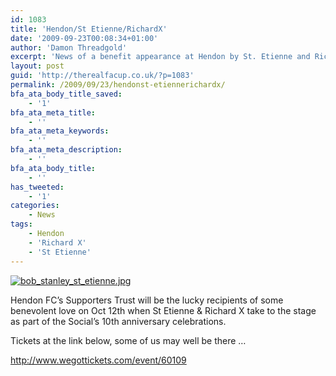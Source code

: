 ```yaml
---
id: 1083
title: 'Hendon/St Etienne/RichardX'
date: '2009-09-23T00:08:34+01:00'
author: 'Damon Threadgold'
excerpt: 'News of a benefit appearance at Hendon by St. Etienne and Richard X.'
layout: post
guid: 'http://therealfacup.co.uk/?p=1083'
permalink: /2009/09/23/hendonst-etiennerichardx/
bfa_ata_body_title_saved:
    - '1'
bfa_ata_meta_title:
    - ''
bfa_ata_meta_keywords:
    - ''
bfa_ata_meta_description:
    - ''
bfa_ata_body_title:
    - ''
has_tweeted:
    - '1'
categories:
    - News
tags:
    - Hendon
    - 'Richard X'
    - 'St Etienne'
---
```


[![bob_stanley_st_etienne.jpg](http://lh5.ggpht.com/_3L4_Y2OBz2M/SrlXr9ZYBZI/AAAAAAAAAtE/O11Z8pvSKwc/bob_stanley_st_etienne.jpg?imgmax=200)](http://lh5.ggpht.com/_3L4_Y2OBz2M/SrlXr9ZYBZI/AAAAAAAAAtE/O11Z8pvSKwc/bob_stanley_st_etienne.jpg?imgmax=640)

Hendon FC’s Supporters Trust will be the lucky recipients of some benevolent love on Oct 12th when St Etienne &amp; Richard X take to the stage as part of the Social’s 10th anniversary celebrations.

Tickets at the link below, some of us may well be there …

http://www.wegottickets.com/event/60109